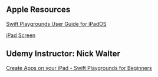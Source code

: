 ## Apple Resources

[Swift Playgrounds User Guide for iPadOS](https://support.apple.com/en-am/guide/playgrounds-ipad/welcome/ipados)

[iPad Screen](Udemy_Class_Playgrounds/5CB8E729-003F-4EF6-A78C-4B9647FE77BF.jpeg)

## Udemy Instructor: Nick Walter

[Create Apps on your iPad - Swift Playgrounds for Beginners](https://www.udemy.com/course/swift-playgrounds-for-beginners-create-apps-on-your-ipad/)
